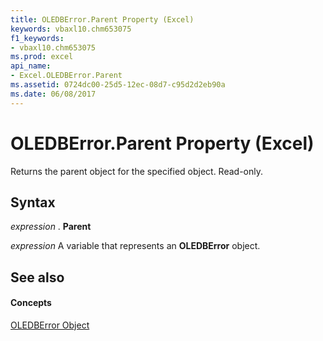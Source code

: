 ```yaml
---
title: OLEDBError.Parent Property (Excel)
keywords: vbaxl10.chm653075
f1_keywords:
- vbaxl10.chm653075
ms.prod: excel
api_name:
- Excel.OLEDBError.Parent
ms.assetid: 0724dc00-25d5-12ec-08d7-c95d2d2eb90a
ms.date: 06/08/2017
---
```



# OLEDBError.Parent Property (Excel)

Returns the parent object for the specified object. Read-only.


## Syntax

 _expression_ . **Parent**

 _expression_ A variable that represents an **OLEDBError** object.


## See also


#### Concepts


[OLEDBError Object](oledberror-object-excel.md)

